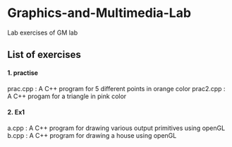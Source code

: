 # Graphics-and-Multimedia-Lab
Lab exercises of GM lab
## List of exercises
#### 1. practise
prac.cpp :
A C++ program for 5 different points in orange color
prac2.cpp :
A C++ progam for a triangle in pink color

#### 2. Ex1
a.cpp :
A C++ program for drawing various output primitives using openGL
b.cpp :
A C++ program for drawing a house using openGL
